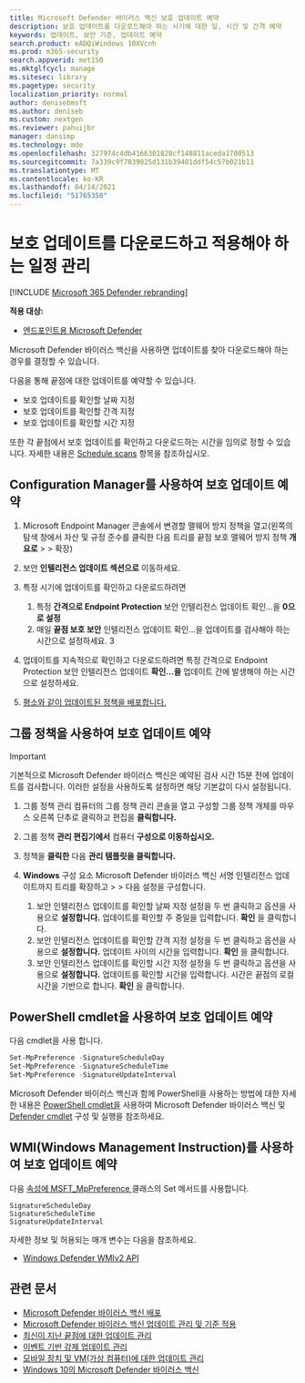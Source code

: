 ```yaml
---
title: Microsoft Defender 바이러스 백신 보호 업데이트 예약
description: 보호 업데이트를 다운로드해야 하는 시기에 대한 일, 시간 및 간격 예약
keywords: 업데이트, 보안 기준, 업데이트 예약
search.product: eADQiWindows 10XVcnh
ms.prod: m365-security
search.appverid: met150
ms.mktglfcycl: manage
ms.sitesec: library
ms.pagetype: security
localization_priority: normal
author: denisebmsft
ms.author: deniseb
ms.custom: nextgen
ms.reviewer: pahuijbr
manager: dansimp
ms.technology: mde
ms.openlocfilehash: 327974c4db4166301820cf148811aceda1700513
ms.sourcegitcommit: 7a339c9f7039825d131b39481ddf54c57b021b11
ms.translationtype: MT
ms.contentlocale: ko-KR
ms.lasthandoff: 04/14/2021
ms.locfileid: "51765350"
---
```

# <a name="manage-the-schedule-for-when-protection-updates-should-be-downloaded-and-applied"></a>보호 업데이트를 다운로드하고 적용해야 하는 일정 관리

[!INCLUDE [Microsoft 365 Defender rebranding](../../includes/microsoft-defender.md)]


**적용 대상:**

- [엔드포인트용 Microsoft Defender](/microsoft-365/security/defender-endpoint/) 

Microsoft Defender 바이러스 백신을 사용하면 업데이트를 찾아 다운로드해야 하는 경우를 결정할 수 있습니다.

다음을 통해 끝점에 대한 업데이트를 예약할 수 있습니다. 

- 보호 업데이트를 확인할 날짜 지정 
- 보호 업데이트를 확인할 간격 지정
- 보호 업데이트를 확인할 시간 지정

또한 각 끝점에서 보호 업데이트를 확인하고 다운로드하는 시간을 임의로 정할 수 있습니다. 자세한 내용은 [Schedule scans](scheduled-catch-up-scans-microsoft-defender-antivirus.md) 항목을 참조하십시오.

## <a name="use-configuration-manager-to-schedule-protection-updates"></a>Configuration Manager를 사용하여 보호 업데이트 예약

1.  Microsoft Endpoint Manager 콘솔에서 변경할 맬웨어 방지 정책을  열고(왼쪽의 탐색 창에서 자산 및 규정 준수를 클릭한 다음 트리를 끝점 보호 맬웨어 방지 정책 **개요로**  >    >  확장)

2.  보안 **인텔리전스 업데이트 섹션으로** 이동하세요.

3. 특정 시기에 업데이트를 확인하고 다운로드하려면
      1. 특정 **간격으로 Endpoint Protection** 보안 인텔리전스 업데이트 확인...을 **0으로 설정**
      2. 매일 **끝점 보호 보안** 인텔리전스 업데이트 확인...을 업데이트를 검사해야 하는 시간으로 설정하세요.
      3
4. 업데이트를 지속적으로 확인하고 다운로드하려면 특정 간격으로 Endpoint Protection 보안 인텔리전스 업데이트 **확인...을** 업데이트 간에 발생해야 하는 시간으로 설정하세요.

5.  [평소와 같이 업데이트된 정책을 배포합니다.](/sccm/protect/deploy-use/endpoint-antimalware-policies#deploy-an-antimalware-policy-to-client-computers)

## <a name="use-group-policy-to-schedule-protection-updates"></a>그룹 정책을 사용하여 보호 업데이트 예약

> [!IMPORTANT]
> 기본적으로 Microsoft Defender 바이러스 백신은 예약된 검사 시간 15분 전에 업데이트를 검사합니다. 이러한 설정을 사용하도록 설정하면 해당 기본값이 다시 설정됩니다.

1.  그룹 정책 관리 컴퓨터의 [](/previous-versions/windows/it-pro/windows-server-2008-R2-and-2008/cc731212(v=ws.11))그룹 정책 관리 콘솔을 열고 구성할 그룹 정책 개체를 마우스 오른쪽 단추로 클릭하고 편집을 **클릭합니다.**

3.  그룹 정책 **관리 편집기에서** 컴퓨터 **구성으로 이동하십시오.**

4.  정책을 **클릭한** 다음 **관리 템플릿을 클릭합니다.**

5.  **Windows** 구성 요소 Microsoft Defender 바이러스 백신 서명 인텔리전스 업데이트까지 트리를 확장하고  >    >   다음 설정을 구성합니다.

    1. 보안 인텔리전스 업데이트를 확인할 날짜 지정 설정을 두 번 클릭하고 옵션을 사용으로 **설정합니다.**  업데이트를 확인할 주 중일을 입력합니다. **확인** 을 클릭합니다.
    2. 보안 인텔리전스 업데이트를 확인할 간격 지정 설정을 두 번 클릭하고 옵션을 사용으로 **설정합니다.**  업데이트 사이의 시간을 입력합니다. **확인** 을 클릭합니다.
    3. 보안 인텔리전스 업데이트를 확인할 시간 지정 설정을 두 번 클릭하고 옵션을 사용으로 **설정합니다.**  업데이트를 확인할 시간을 입력합니다. 시간은 끝점의 로컬 시간을 기반으로 합니다. **확인** 을 클릭합니다.


## <a name="use-powershell-cmdlets-to-schedule-protection-updates"></a>PowerShell cmdlet을 사용하여 보호 업데이트 예약

다음 cmdlet을 사용 합니다.

```PowerShell
Set-MpPreference -SignatureScheduleDay
Set-MpPreference -SignatureScheduleTime
Set-MpPreference -SignatureUpdateInterval
```

Microsoft Defender 바이러스 백신과 함께 PowerShell을 사용하는 방법에 대한 자세한 내용은 [PowerShell cmdlet을](use-powershell-cmdlets-microsoft-defender-antivirus.md)  사용하여 Microsoft Defender 바이러스 백신 및 [Defender cmdlet](/powershell/module/defender/) 구성 및 실행을 참조하세요.

## <a name="use-windows-management-instruction-wmi-to-schedule-protection-updates"></a>WMI(Windows Management Instruction)를 사용하여 보호 업데이트 예약

다음 [  속성에 MSFT_MpPreference  ](/previous-versions/windows/desktop/legacy/dn455323(v=vs.85)) 클래스의 Set 메서드를 사용합니다.

```WMI
SignatureScheduleDay
SignatureScheduleTime
SignatureUpdateInterval
```

자세한 정보 및 허용되는 매개 변수는 다음을 참조하세요.
- [Windows Defender WMIv2 API](/previous-versions/windows/desktop/defender/windows-defender-wmiv2-apis-portal)


## <a name="related-articles"></a>관련 문서

- [Microsoft Defender 바이러스 백신 배포](deploy-manage-report-microsoft-defender-antivirus.md)
- [Microsoft Defender 바이러스 백신 업데이트 관리 및 기준 적용](manage-updates-baselines-microsoft-defender-antivirus.md)
- [최신이 지난 끝점에 대한 업데이트 관리](manage-outdated-endpoints-microsoft-defender-antivirus.md)
- [이벤트 기반 강제 업데이트 관리](manage-event-based-updates-microsoft-defender-antivirus.md)
- [모바일 장치 및 VM(가상 컴퓨터)에 대한 업데이트 관리](manage-updates-mobile-devices-vms-microsoft-defender-antivirus.md)
- [Windows 10의 Microsoft Defender 바이러스 백신](microsoft-defender-antivirus-in-windows-10.md)